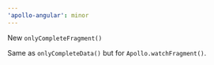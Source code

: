 ```yaml
---
'apollo-angular': minor
---
```


New `onlyCompleteFragment()`

Same as `onlyCompleteData()` but for `Apollo.watchFragment()`.
